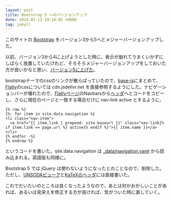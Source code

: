```yaml
---
layout: post
title: Bootstrap 5 へのバージョンアップ
date: 2024-05-12 19:18:05 +0000
tag: jekyll
---
```

このサイトの [Bootstrap](https://getbootstrap.com/) をバージョン3から5へとメジャーバージョンアップした。

以前、バージョン3から4に上げようとした時に、表示が崩れてうまくいかずにしばらく放置していたけれど、そろそろメジャーバージョンアップをしておいた方が良いかなと思い、[バージョン5に上げた](https://github.com/sekika/sekika.github.io/commit/01ebb46a1a402dfacecc9447aba7d71b11bb772a)。

bootstrapテーマのcssのリンクが散らばっていたので、[base-js](https://github.com/sekika/sekika.github.io/blob/master/_includes/base-js.html)にまとめて、[Flatly](https://bootswatch.com/flatly/)のcssについては cdn.jsdelivr.net を直接参照するようにした。ナビゲーションバーが壊れたので、[Flatlyページ](https://bootswatch.com/flatly/)のNavbarsから[ヘッダ](https://github.com/sekika/sekika.github.io/blob/master/_includes/header.html)へとコードをコピーし、さらに現在のページと一致する場合だけに nav-link active とするように、
```liquid
{% raw %}
{%- for item in site.data.navigation %}
<li class="nav-item">
  <a href="{{ item.link | prepend: site.baseurl }}" class="nav-link{% if item.link == page.url %} active{% endif %}">{{ item.name }}</a>
</li>
{% endfor -%}
{% endraw %}
```
というコードを書いた。site.data.navigation は [_data/navigation.yaml](https://github.com/sekika/sekika.github.io/blob/master/_data/navigation.yaml) から読み込まれる。英語版も同様に。

Bootstrap 5 では jQuery は使わないようになったとのことなので、削除した。ただし、[UNSODAビューア](https://sekika.github.io/unsoda/ja/)と[KaTeXのヘッダ](https://github.com/sekika/sekika.github.io/blob/master/_includes/head-katex.html)には直接書いた。

これでだいたいのところは良くなったようなので、あとは何かおかしいことがあれば、あるいは見栄えを修正する方が良ければ、気がついた時に直していく。

